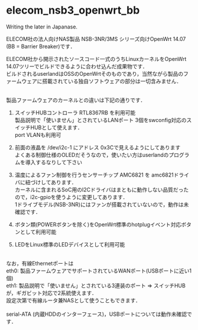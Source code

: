 # elecom_nsb3_openwrt_bb
Writing the later in Japanase.

ELECOM社の法人向けNAS製品 NSB-3NR/3MS シリーズ向けOpenWrt 14.07 (BB = Barrier Breaker)です．

ELECOM社から開示されたソースコード一式のうちLinuxカーネルをOpenWrt 14.07ツリーでビルドできるように合わせ込んだ成果物です．<BR>
ビルドされるuserlandはOSSのOpenWrtそのものであり，当然ながら製品のファームウェアに搭載されている独自ソフトウェアの部分は一切含みません．

<BR>
製品ファームウェアのカーネルとの違いは下記の通りです．

1) スイッチHUBコントローラ RTL8367RB を利用可能<BR>
   製品説明で「使いません」とされているLANポート 3個をswconfig対応のスイッチHUBとして使えます．<BR>
   port VLANも利用可<BR>

2) 前面の液晶を /dev/i2c-1 にアドレス 0x3Cで見えるようにしてあります<BR>
   よくある制御仕様のOLEDだそうなので，使いたい方はuserlandのプログラムを導入するなりして下さい

3) 温度によるファン制御を行うセンサーチップ AMC6821 を amc6821ドライバに紐づけしてあります．<BR>
   カーネルに含まれるSoC用のI2Cドライバはまともに動作しない品質だったので，i2c-gpioを使うように変更してあります．<BR>
   1ドライブモデル(NSB-3NR)にはファンが搭載されていないので，動作は未確認です．

4) ボタン類(POWERボタンを除く)をOpenWrt標準のhotplugイベント対応ボタンとして利用可能

5) LEDをLinux標準のLEDデバイスとして利用可能

<BR>
なお，有線Ethernetポートは<BR>
eth0: 製品ファームウェアでサポートされているWANポート(USBポートに近い1個)<BR>
eth1: 製品説明で「使いません」とされている3連装のポート => スイッチHUB<BR>
が，ギガビット対応で2系統使えます．<BR>
設定次第で有線ルータ兼NASとして使うこともできます．<BR>

<BR>
serial-ATA (内蔵HDDのインターフェース)，USBポートについては動作未確認です．
